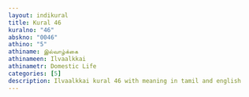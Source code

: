 ```yaml
---
layout: indikural
title: Kural 46
kuralno: "46"
abskno: "0046"
athino: "5"
athiname: இல்வாழ்க்கை
athinameen: Ilvaalkkai
athinametr: Domestic Life
categories: [5]
description: Ilvaalkkai kural 46 with meaning in tamil and english 
---
```


